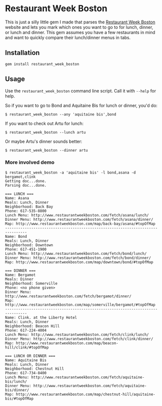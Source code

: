 # Restaurant Week Boston

This is just a silly little gem I made that parses the [Restaurant Week
Boston](http://www.restaurantweekboston.com/) website and lets you mark which
ones you want to go to for lunch, dinner, or lunch and dinner. This gem assumes
you have a few restaurants in mind and want to quickly compare their
lunch/dinner menus in tabs.

## Installation

    gem install restaurant_week_boston

##  Usage

Use the `restaurant_week_boston` command line script. Call it with `--help` for
help.

So if you want to go to Bond and Aquitaine Bis for lunch or dinner, you'd do:

    $ restaurant_week_boston --any 'aquitaine bis',bond

If you want to check out Artu for lunch:

    $ restaurant_week_boston --lunch artu

Or maybe Artu's dinner sounds better:

    $ restaurant_week_boston --dinner artu

### More involved demo

    $ restaurant_week_boston -a 'aquitaine bis' -l bond,asana -d bergamot,clink
    Getting doc...done.
    Parsing doc...done.

    === LUNCH ===
    Name: Asana
    Meals: Lunch, Dinner
    Neighborhood: Back Bay
    Phone: 617-535-8800
    Lunch Menu: http://www.restaurantweekboston.com/fetch/asana/lunch/
    Dinner Menu: http://www.restaurantweekboston.com/fetch/asana/dinner/
    Map: http://www.restaurantweekboston.com/map/back-bay/asana/#topOfMap
    --------------------------------------------------------------------------------
    Name: Bond
    Meals: Lunch, Dinner
    Neighborhood: Downtown
    Phone: 617-451-1900
    Lunch Menu: http://www.restaurantweekboston.com/fetch/bond/lunch/
    Dinner Menu: http://www.restaurantweekboston.com/fetch/bond/dinner/
    Map: http://www.restaurantweekboston.com/map/downtown/bond/#topOfMap

    === DINNER ===
    Name: Bergamot
    Meals: Dinner
    Neighborhood: Somerville
    Phone: <no phone given>
    Dinner Menu: http://www.restaurantweekboston.com/fetch/bergamot/dinner/
    Map: http://www.restaurantweekboston.com/map/somerville/bergamot/#topOfMap
    --------------------------------------------------------------------------------
    Name: Clink. at the Liberty Hotel
    Meals: Lunch, Dinner
    Neighborhood: Beacon Hill
    Phone: 617-224-4004
    Lunch Menu: http://www.restaurantweekboston.com/fetch/clink/lunch/
    Dinner Menu: http://www.restaurantweekboston.com/fetch/clink/dinner/
    Map: http://www.restaurantweekboston.com/map/beacon-hill/clink/#topOfMap

    === LUNCH OR DINNER ===
    Name: Aquitaine Bis
    Meals: Lunch, Dinner
    Neighborhood: Chestnut Hill
    Phone: 617-734-8400
    Lunch Menu: http://www.restaurantweekboston.com/fetch/aquitaine-bis/lunch/
    Dinner Menu: http://www.restaurantweekboston.com/fetch/aquitaine-bis/dinner/
    Map: http://www.restaurantweekboston.com/map/chestnut-hill/aquitaine-bis/#topOfMap
